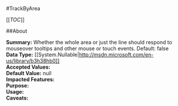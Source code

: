 #TrackByArea

[[_TOC_]]

##About

**Summary:**  Whether the whole area or just the line should respond to mouseover tooltips and other mouse or touch events. Default: false   
**Data Type:** [[System.Nullable|http://msdn.microsoft.com/en-us/library/b3h38hb0]]  
**Accepted Values:**   
**Default Value:** null  
**Impacted Features:**   
**Purpose:**   
**Usage:**   
**Caveats:**   

